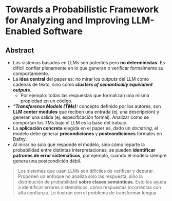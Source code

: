 # Towards a Probabilistic Framework for Analyzing and Improving LLM-Enabled Software

## Abstract

- Los sistemas basados en LLMs son potentes pero **no deterministas.** Es difícil confiar plenamente en lo que generan o verificar formalmente su comportamiento.
- La **idea central** del paper es: no mirar los *outputs* del LLM como cadenas de texto, sino como ***clusters of semantically equivalent outputs***. 
	- Por ejemplo: todas las respuestas que formalizan una misma propiedad en un código.
- ***"Transference Models (TMs):*** concepto definido por los autores, son **LLM center modules** que reciben una entrada (ej. una descripción) y generan una salida (ej. especificación formal). Analizar como se comportan los TMs bajo el LLM es la base del trabajo.
- La **aplicación concreta** elegida en el paper es, dado un *docstring*, el modelo debe generar **precondiciones** y **postcondiciones** formales en Dafny.
- Al mirar no solo qué responde el modelo, sino cómo reparte la probabilidad entre distintas interpretaciones, se pueden **identificar patrones de error sistemáticos**, por ejemplo, cuando el modelo siempre genera una postcondición débil. 

> Los sistemas que usan LLMs son díficiles de verificar y depurar. Proponen un enfoque no analiza solo las respuesta, sino la distribución de probabilidad **sobre clases semánticas**. Esto los ayuda a identificar errores sistemáticos, como respuestas incorrectas con alta confianza. Lo ilustran con el problema de transformar lengua